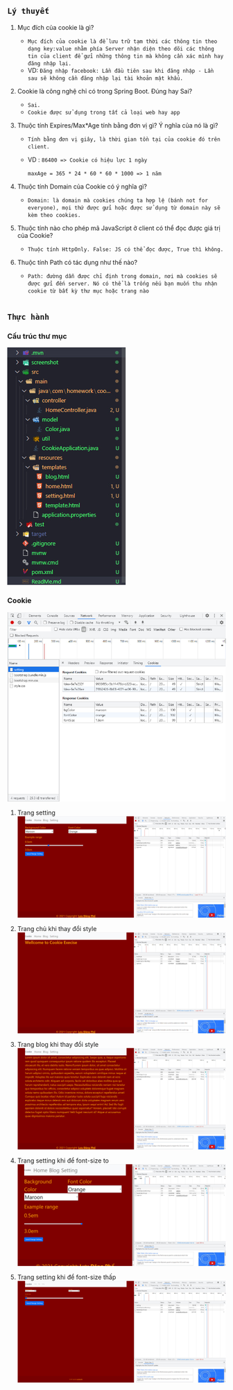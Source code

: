 ## `` Lý thuyết ``
1. Mục đích của cookie là gì?
    * `Mục đích của cookie là để lưu trữ tạm thời các thông tin theo dạng key:value nhằm phía Server nhận diện theo dõi các thông tin của client để gửi những thông tin mà không cần xác mình hay đăng nhập lại.`
    * VD: `Đăng nhập facebook: Lần đầu tiên sau khi đăng nhập - Lần sau sẽ không cần đăng nhập lại tài khoản mật khẩu.`
2. Cookie là công nghệ chỉ có trong Spring Boot. Đúng hay Sai?
    * `Sai.`
    * `Cookie được sử dụng trong tất cả loại web hay app`
3. Thuộc tính Expires/Max*Age tính bằng đơn vị gì? Ý nghĩa của nó là gì?
    * `Tính bằng đơn vị giây, là thời gian tồn tại của cookie đó trên client.`


    * VD : 
            ```86400 => Cookie có hiệu lực 1 ngày```


        ```maxAge = 365 * 24 * 60 * 60 * 1000 => 1 năm```


4. Thuộc tính Domain của Cookie có ý nghĩa gì?
    * `Domain: là domain mà cookies chúng ta hợp lệ (bánh not for everyone), mọi thứ được gửi hoặc được sử dụng từ domain này sẽ kèm theo cookies.`
5. Thuộc tính nào cho phép mã JavaScript ở client có thể đọc được giá trị của Cookie?
    * `Thuộc tính HttpOnly. False: JS có thể đọc được, True thì không.`
6. Thuộc tính Path có tác dụng như thế nào?
    * `Path: đường dẫn được chỉ định trong domain, nơi mà cookies sẽ được gửi đến server. Nó có thể là trống nếu bạn muốn thu nhận cookie từ bất kỳ thư mục hoặc trang nào`
    #
## `` Thực hành ``
### Cấu trúc thư mục 
![](./screenshot/local.jpg)

### Cookie
![](./screenshot/cookies.jpg)

1. Trang setting
![](./screenshot/success1.jpg)

2. Trang chủ khi thay đổi style
![](./screenshot/home.jpg)

3. Trang blog khi thay đổi style
![](./screenshot/blog.jpg)

4. Trang setting khi để font-size to
![](./screenshot/succes3.jpg)

5. Trang setting khi để font-size thấp
![](./screenshot/success2.jpg)